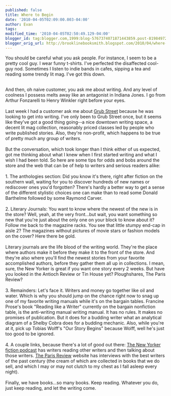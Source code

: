 ```yaml
---
published: false
title: Where to Begin
date: '2010-04-05T02:09:00.003-04:00'
author: Evan
tags: 
modified_time: '2010-04-05T02:50:49.129-04:00'
blogger_id: tag:blogger.com,1999:blog-5767374071871443859.post-8198497203691396218
blogger_orig_url: http://brooklinebooksmith.blogspot.com/2010/04/where-to-begin.html
---
```


You should be careful what you ask people. For instance, I seem to be a pretty cool guy. I wear funny t-shirts. I've perfected the disaffected cool-guy nod. Sometimes I listen to indie bands in cafes, sipping a tea and reading some trendy lit mag. I've got this down.<div><br /></div><div>And then, oh naive customer, you ask me about writing. And any level of coolness I possess melts away like an antagonist in Indiana Jones. I go from Arthur Fonzarelli to Henry Winkler right before your eyes.<br /><br /></div><div>Last week I had a customer ask me about <a href="http://www.grubstreet.org/">Grub Street</a> because he was looking to get into writing. I've only been to Grub Street once, but it seems like they've got a good thing going--a nice downtown writing space, a decent lit mag collection, reasonably priced classes led by people who write published stories. Also, they're non-profit, which happens to be true of pretty much any group of writers. </div><div><br /></div><div>But the conversation, which took longer than I think either of us expected, got me thinking about what I knew when I first started writing and what I wish I had been told. So here are some tips for odds and bobs around the store and the web that can be of help to writers and serious readers alike:<br /><br />1. The anthologies section: Did you know it's there, right after fiction on the southern wall, waiting for you to discover hundreds of new names or rediscover ones you'd forgotten? There's hardly a better way to get a sense of the different stylistic choices one can make than to read some Donald Barthelme followed by some Raymond Carver.</div><div><br /></div><div>2. Literary Journals: You want to know where the newest of the new is in the store? Well, yeah, at the very front...but wait, you want something so new that you're just about the only one on your block to know about it? Follow me back to the magazine racks. You see that little stumpy end-cap in aisle 2? The magazines without pictures of movie stars or fashion models on the cover? Here there be gold. </div><div><br /></div><div>Literary journals are the life blood of the writing world. They're the place where authors make it before they make it to the front of the store. And they're also where you'll find the newest stories from your favorite accomplished authors, before they gather them all up in collections. I mean, sure, the New Yorker is great if you want one story every 2 weeks. But have you looked in the Antioch Review or Tin House yet? Ploughshares, The Paris Review?<br /><br /></div><div>3. Remainders: Let's face it. Writers and money go together like oil and water. Which is why you should jump on the chance right now to snag up one of my favorite writing manuals while it's on the bargain tables. Francine Prose's book "Reading like a Writer" currently on the bargain nonfiction table, is the anti-writing manual writing manual. It has no rules. It makes no promises of publication. But it does for a budding writer what an analytical diagram of a Shelby Cobra does for a budding mechanic. Also, while you're at it, pick up Tobias Wolff's "Our Story Begins" because Wolff, well he's just too good to be ignored.</div><div><br /></div><div>4. A couple links, because there's a lot of good out there: <a href="http://www.newyorker.com/online/podcasts/fiction">The New Yorker fiction podcast</a> has writers reading other writers and then talking about those writers. <a href="http://www.parisreview.com/">The Paris Review</a> website has interviews with the best writers of the past century (the cream of which are collected in books that we do sell, and which I may or may not clutch to my chest as I fall asleep every night).</div><div><br /></div><div>Finally, we have books...so many books. Keep reading. Whatever you do, just keep reading, and let the writing come.</div>